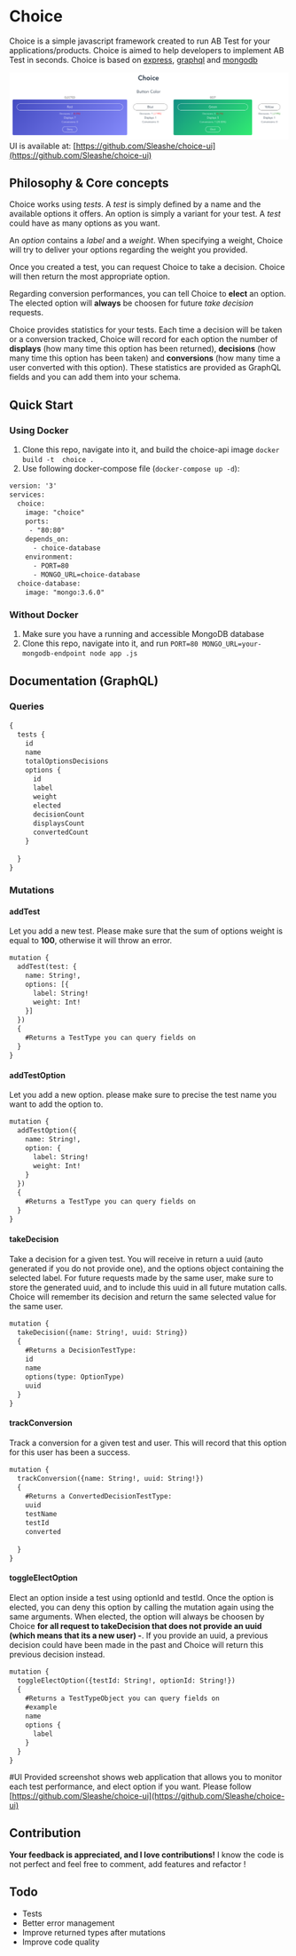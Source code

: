 # Choice

Choice is a simple javascript framework created to run AB Test for your applications/products. 
Choice is aimed to help developers to implement AB Test in seconds. Choice is based on [express](https://github.com/expressjs/express), [graphql](https://github.com/facebook/graphql) and 
[mongodb](https://www.mongodb.com/)

![choice-screenshot](https://raw.githubusercontent.com/sleashe/choice-ui/master/public/screenshot.png)
UI is available at: [https://github.com/Sleashe/choice-ui](https://github.com/Sleashe/choice-ui)

## Philosophy & Core concepts
Choice works using _tests_. A _test_ is simply defined by a name and the available options it 
offers. An option is simply a variant for your test. A _test_ could have as many options as you 
want.

An _option_ contains a _label_ and a _weight_. When specifying a weight, Choice will try to 
deliver your options regarding the weight you provided.

Once you created a test, you can request Choice to take a decision. Choice will then return the 
most appropriate option.
 
Regarding conversion performances, you can tell Choice to **elect** an option. The elected 
option will **always** be choosen for future _take decision_ requests.
 
Choice provides statistics for your tests. Each time a decision will be taken or a conversion 
tracked, Choice will record for each option the number of **displays** (how many time this 
option has been returned), **decisions** (how many time this option has been taken) and 
**conversions** (how many time a user converted with this option). These statistics are provided 
as GraphQL fields and you can add them into your schema.
 
 ## Quick Start
 ### Using Docker
 1. Clone this repo, navigate into it, and build the choice-api image `docker build -t 
 choice .`
 2. Use following docker-compose file (`docker-compose up -d`):
 ```
 version: '3'
 services:
   choice:
     image: "choice"
     ports:
      - "80:80"
     depends_on:
       - choice-database
     environment:
       - PORT=80
       - MONGO_URL=choice-database
   choice-database:
     image: "mongo:3.6.0"
 ```
  ### Without Docker
  1. Make sure you have a running and accessible MongoDB database
  1. Clone this repo, navigate into it, and run `PORT=80 MONGO_URL=your-mongodb-endpoint node app
  .js`
  
  ## Documentation (GraphQL)
  ### Queries

  ```
  {
    tests {
      id
      name
      totalOptionsDecisions
      options {
        id
        label
        weight
        elected
        decisionCount
        displaysCount
        convertedCount
      }
      
    }
  }
  ```
  ### Mutations
  #### addTest
  Let you add a new test. Please make sure that the sum of options weight is equal to **100**, 
  otherwise it will throw an error.
  ```
  mutation {
    addTest(test: {
      name: String!, 
      options: [{
        label: String!
        weight: Int!
      }]
    }) 
    {
      #Returns a TestType you can query fields on
    }
  }
  ```
  #### addTestOption
  Let you add a new option. please make sure to precise the test name you want to add the option to.
  ```
  mutation {
    addTestOption({
      name: String!, 
      option: {
        label: String!
        weight: Int!
      }
    }) 
    {
      #Returns a TestType you can query fields on
    }
  }
  ```
  #### takeDecision
  Take a decision for a given test. You will receive in return a uuid (auto generated if you do 
  not provide one), and the options object containing the selected label. For future requests 
  made by the same user, make sure to store the generated uuid, and to include this uuid in all 
  future mutation calls. Choice will remember its decision and return the same selected value for
  the same user.
  
  ```
  mutation {
    takeDecision({name: String!, uuid: String})
    {
      #Returns a DecisionTestType:
      id
      name
      options(type: OptionType)
      uuid
    }
  }
  ```
  #### trackConversion
  Track a conversion for a given test and user. This will record that this option for this user 
  has been a success.
  
  ```
  mutation {
    trackConversion({name: String!, uuid: String!})
    {
      #Returns a ConvertedDecisionTestType:
      uuid
      testName
      testId
      converted
      
    }
  }
  ```
  
  #### toggleElectOption
  Elect an option inside a test using optionId and testId. Once the option is elected, you can 
  deny this option by calling the mutation again using the same arguments. When elected, the 
  option will always be choosen by Choice **for all request to takeDecision that does not provide 
  an uuid (which means that its a new user) -**. If you provide an uuid, a previous decision 
  could have been made in the past and Choice will return this previous decision instead.
    
  ```
  mutation {
    toggleElectOption({testId: String!, optionId: String!})
    {
      #Returns a TestTypeObject you can query fields on
      #example
      name
      options {
        label
      }
    }
  }
  ```
  
  #UI
  Provided screenshot shows web application that allows you to monitor each test
  performance, and elect option if you want. Please follow [https://github.com/Sleashe/choice-ui](https://github.com/Sleashe/choice-ui)
  
  ## Contribution
  **Your feedback is appreciated, and I love contributions!**
  I know the code is not perfect and feel free to comment, add features and refactor !
  
  ## Todo
   - Tests
   - Better error management
   - Improve returned types after mutations
   - Improve code quality

